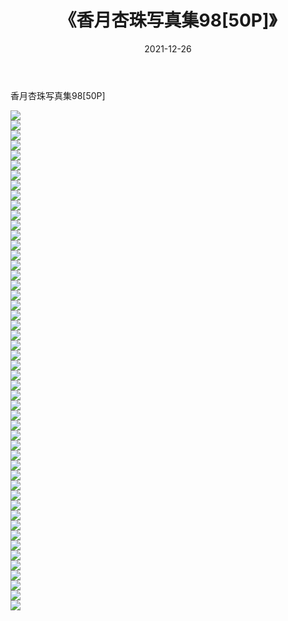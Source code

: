﻿---
layout: post
title:  《香月杏珠写真集98[50P]》
date:   2021-12-26
img: http://img.660000.xyz/Sharelink/性感/2021/香月杏珠写真集98[50P]/000.jpg
categories: [美女, 清纯, 唯美]
---

香月杏珠写真集98[50P]

  ![](http://img.660000.xyz/Sharelink/性感/2021/香月杏珠写真集98[50P]/001.jpg) <br> ![](http://img.660000.xyz/Sharelink/性感/2021/香月杏珠写真集98[50P]/002.jpg) <br> ![](http://img.660000.xyz/Sharelink/性感/2021/香月杏珠写真集98[50P]/003.jpg) <br> ![](http://img.660000.xyz/Sharelink/性感/2021/香月杏珠写真集98[50P]/004.jpg) <br> ![](http://img.660000.xyz/Sharelink/性感/2021/香月杏珠写真集98[50P]/005.jpg) <br> ![](http://img.660000.xyz/Sharelink/性感/2021/香月杏珠写真集98[50P]/006.jpg) <br> ![](http://img.660000.xyz/Sharelink/性感/2021/香月杏珠写真集98[50P]/007.jpg) <br> ![](http://img.660000.xyz/Sharelink/性感/2021/香月杏珠写真集98[50P]/008.jpg) <br> ![](http://img.660000.xyz/Sharelink/性感/2021/香月杏珠写真集98[50P]/009.jpg) <br> ![](http://img.660000.xyz/Sharelink/性感/2021/香月杏珠写真集98[50P]/010.jpg) <br> ![](http://img.660000.xyz/Sharelink/性感/2021/香月杏珠写真集98[50P]/011.jpg) <br> ![](http://img.660000.xyz/Sharelink/性感/2021/香月杏珠写真集98[50P]/012.jpg) <br> ![](http://img.660000.xyz/Sharelink/性感/2021/香月杏珠写真集98[50P]/013.jpg) <br> ![](http://img.660000.xyz/Sharelink/性感/2021/香月杏珠写真集98[50P]/014.jpg) <br> ![](http://img.660000.xyz/Sharelink/性感/2021/香月杏珠写真集98[50P]/015.jpg) <br> ![](http://img.660000.xyz/Sharelink/性感/2021/香月杏珠写真集98[50P]/016.jpg) <br> ![](http://img.660000.xyz/Sharelink/性感/2021/香月杏珠写真集98[50P]/017.jpg) <br> ![](http://img.660000.xyz/Sharelink/性感/2021/香月杏珠写真集98[50P]/018.jpg) <br> ![](http://img.660000.xyz/Sharelink/性感/2021/香月杏珠写真集98[50P]/019.jpg) <br> ![](http://img.660000.xyz/Sharelink/性感/2021/香月杏珠写真集98[50P]/020.jpg) <br> ![](http://img.660000.xyz/Sharelink/性感/2021/香月杏珠写真集98[50P]/021.jpg) <br> ![](http://img.660000.xyz/Sharelink/性感/2021/香月杏珠写真集98[50P]/022.jpg) <br> ![](http://img.660000.xyz/Sharelink/性感/2021/香月杏珠写真集98[50P]/023.jpg) <br> ![](http://img.660000.xyz/Sharelink/性感/2021/香月杏珠写真集98[50P]/024.jpg) <br> ![](http://img.660000.xyz/Sharelink/性感/2021/香月杏珠写真集98[50P]/025.jpg) <br> ![](http://img.660000.xyz/Sharelink/性感/2021/香月杏珠写真集98[50P]/026.jpg) <br> ![](http://img.660000.xyz/Sharelink/性感/2021/香月杏珠写真集98[50P]/027.jpg) <br> ![](http://img.660000.xyz/Sharelink/性感/2021/香月杏珠写真集98[50P]/028.jpg) <br> ![](http://img.660000.xyz/Sharelink/性感/2021/香月杏珠写真集98[50P]/029.jpg) <br> ![](http://img.660000.xyz/Sharelink/性感/2021/香月杏珠写真集98[50P]/030.jpg) <br> ![](http://img.660000.xyz/Sharelink/性感/2021/香月杏珠写真集98[50P]/031.jpg) <br> ![](http://img.660000.xyz/Sharelink/性感/2021/香月杏珠写真集98[50P]/032.jpg) <br> ![](http://img.660000.xyz/Sharelink/性感/2021/香月杏珠写真集98[50P]/033.jpg) <br> ![](http://img.660000.xyz/Sharelink/性感/2021/香月杏珠写真集98[50P]/034.jpg) <br> ![](http://img.660000.xyz/Sharelink/性感/2021/香月杏珠写真集98[50P]/035.jpg) <br> ![](http://img.660000.xyz/Sharelink/性感/2021/香月杏珠写真集98[50P]/036.jpg) <br> ![](http://img.660000.xyz/Sharelink/性感/2021/香月杏珠写真集98[50P]/037.jpg) <br> ![](http://img.660000.xyz/Sharelink/性感/2021/香月杏珠写真集98[50P]/038.jpg) <br> ![](http://img.660000.xyz/Sharelink/性感/2021/香月杏珠写真集98[50P]/039.jpg) <br> ![](http://img.660000.xyz/Sharelink/性感/2021/香月杏珠写真集98[50P]/040.jpg) <br> ![](http://img.660000.xyz/Sharelink/性感/2021/香月杏珠写真集98[50P]/041.jpg) <br> ![](http://img.660000.xyz/Sharelink/性感/2021/香月杏珠写真集98[50P]/042.jpg) <br> ![](http://img.660000.xyz/Sharelink/性感/2021/香月杏珠写真集98[50P]/043.jpg) <br> ![](http://img.660000.xyz/Sharelink/性感/2021/香月杏珠写真集98[50P]/044.jpg) <br> ![](http://img.660000.xyz/Sharelink/性感/2021/香月杏珠写真集98[50P]/045.jpg) <br> ![](http://img.660000.xyz/Sharelink/性感/2021/香月杏珠写真集98[50P]/046.jpg) <br> ![](http://img.660000.xyz/Sharelink/性感/2021/香月杏珠写真集98[50P]/047.jpg) <br> ![](http://img.660000.xyz/Sharelink/性感/2021/香月杏珠写真集98[50P]/048.jpg) <br> ![](http://img.660000.xyz/Sharelink/性感/2021/香月杏珠写真集98[50P]/049.jpg) <br> ![](http://img.660000.xyz/Sharelink/性感/2021/香月杏珠写真集98[50P]/050.jpg) <br>